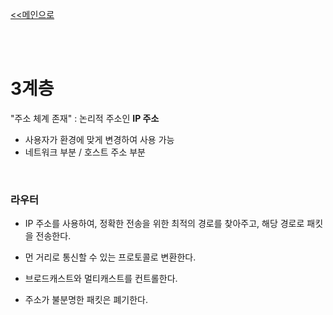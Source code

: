[<<메인으로](https://github.com/AtomicLiquors/Network_Wiki_Chb)

&nbsp;  
&nbsp;  
# 3계층
"주소 체계 존재" : 논리적 주소인 **IP 주소**
- 사용자가 환경에 맞게 변경하여 사용 가능
- 네트워크 부분 / 호스트 주소 부분

 
&nbsp;

### 라우터 
- IP 주소를 사용하여, 정확한 전송을 위한 최적의 경로를 찾아주고, 해당 경로로 패킷을 전송한다.

- 먼 거리로 통신할 수 있는 프로토콜로 변환한다.  
- 브로드캐스트와 멀티캐스트를 컨트롤한다.  
- 주소가 불분명한 패킷은 폐기한다.